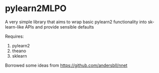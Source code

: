 pylearn2MLPO
===

A very simple library that aims to wrap basic pylearn2 functionality into sk-learn-like APIs and provide sensible defaults

Requires:

1. pylearn2
2. theano
3. sklearn

Borrowed some ideas from https://github.com/andersbll/nnet